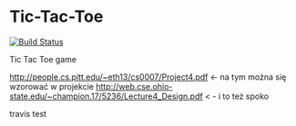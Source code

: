 # Tic-Tac-Toe

[![Build Status](https://travis-ci.org/pite2018-galat-bieda/Tic-Tac-Toe.svg?branch=master)](https://travis-ci.org/pite2018-galat-bieda/Tic-Tac-Toe)

Tic Tac Toe game 

http://people.cs.pitt.edu/~eth13/cs0007/Project4.pdf <- na tym można się wzorować w projekcie
http://web.cse.ohio-state.edu/~champion.17/5236/Lecture4_Design.pdf < - i to też spoko

travis test